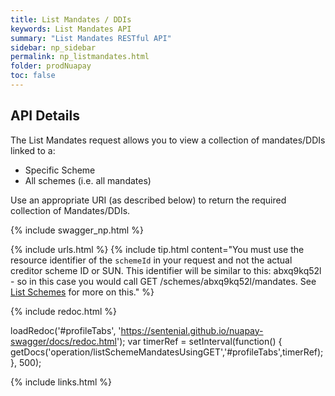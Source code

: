 ```yaml
---
title: List Mandates / DDIs
keywords: List Mandates API
summary: "List Mandates RESTful API"
sidebar: np_sidebar
permalink: np_listmandates.html
folder: prodNuapay
toc: false
---
```


## API Details

The List Mandates request allows you to view a collection of mandates/DDIs linked to a:

* Specific Scheme
* All schemes (i.e. all mandates)

Use an appropriate URI (as described below) to return the required collection of Mandates/DDIs.

{% include swagger_np.html %}

{% include urls.html %}
{% include tip.html content="You must use the resource identifier of the `schemeId` in your request and not the actual creditor scheme ID or SUN. This identifier will be similar to this: abxq9kq52l - so in this case you would call GET /schemes/abxq9kq52l/mandates. See [List Schemes](np_listcredscheme.html) for more on this." %}


<ul id="profileTabs" class="nav nav-tabs">


</ul>

{% include redoc.html %}

loadRedoc('#profileTabs', 'https://sentenial.github.io/nuapay-swagger/docs/redoc.html');
var timerRef = setInterval(function() { getDocs('operation/listSchemeMandatesUsingGET','#profileTabs',timerRef); }, 500);


</script>


<div id="mydiv"></div>
</div>
</div>


{% include links.html %}
